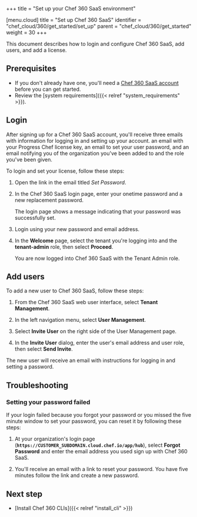 +++
title = "Set up your Chef 360 SaaS environment"

[menu.cloud]
title = "Set up Chef 360 SaaS"
identifier = "chef_cloud/360/get_started/set_up"
parent = "chef_cloud/360/get_started"
weight = 30
+++

This document describes how to login and configure Chef 360 SaaS, add users, and add a license.

## Prerequisites

- If you don't already have one, you'll need a [Chef 360 SaaS account](https://www.chef.io/products/chef-360-saas) before you can get started.
- Review the [system requirements]({{< relref "system_requirements" >}}).

## Login

After signing up for a Chef 360 SaaS account, you'll receive three emails with information for logging in and setting up your account. an email with your Progress Chef license key, an email to set your user password, and an email notifying you of the organization you've been added to and the role you've been given.

To login and set your license, follow these steps:

1. Open the link in the email titled _Set Password_.

1. In the Chef 360 SaaS login page, enter your onetime password and a new replacement password.

   The login page shows a message indicating that your password was successfully set.

1. Login using your new password and email address.

1. In the **Welcome** page, select the tenant you're logging into and the **tenant-admin** role, then select **Proceed**.

   You are now logged into Chef 360 SaaS with the Tenant Admin role.

## Add users

To add a new user to Chef 360 SaaS, follow these steps:

1. From the Chef 360 SaaS web user interface, select **Tenant Management**.

1. In the left navigation menu, select **User Management**.

1. Select **Invite User** on the right side of the User Management page.

1. In the **Invite User** dialog, enter the user's email address and user role, then select **Send Invite**.

The new user will receive an email with instructions for logging in and setting a password.

## Troubleshooting

### Setting your password failed

If your login failed because you forgot your password or you missed the five minute window to set your password, you can reset it by following these steps:

1. At your organization's login page (**`https://CUSTOMER_SUBDOMAIN.cloud.chef.io/app/hub`**), select **Forgot Password** and enter the email address you used sign up with Chef 360 SaaS.

1. You'll receive an email with a link to reset your password. You have five minutes follow the link and create a new password.

## Next step

- [Install Chef 360 CLIs]({{< relref "install_cli" >}})
